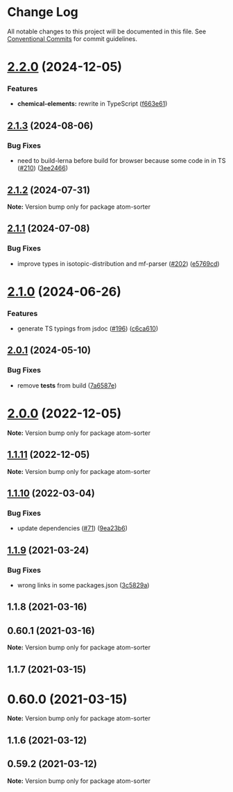 # Change Log

All notable changes to this project will be documented in this file.
See [Conventional Commits](https://conventionalcommits.org) for commit guidelines.

# [2.2.0](https://github.com/cheminfo/mass-tools/compare/atom-sorter@2.1.3...atom-sorter@2.2.0) (2024-12-05)


### Features

* **chemical-elements:** rewrite in TypeScript ([f663e61](https://github.com/cheminfo/mass-tools/commit/f663e61c0b8c6d27360d95b182204cf64cbf70cb))





## [2.1.3](https://github.com/cheminfo/mass-tools/compare/atom-sorter@2.1.2...atom-sorter@2.1.3) (2024-08-06)


### Bug Fixes

* need to build-lerna before build for browser because some code in in TS ([#210](https://github.com/cheminfo/mass-tools/issues/210)) ([3ee2466](https://github.com/cheminfo/mass-tools/commit/3ee246647c309e1dd526161ef9c253557e89ca3e))





## [2.1.2](https://github.com/cheminfo/mass-tools/compare/atom-sorter@2.1.1...atom-sorter@2.1.2) (2024-07-31)

**Note:** Version bump only for package atom-sorter





## [2.1.1](https://github.com/cheminfo/mass-tools/compare/atom-sorter@2.1.0...atom-sorter@2.1.1) (2024-07-08)


### Bug Fixes

* improve types in isotopic-distribution and mf-parser ([#202](https://github.com/cheminfo/mass-tools/issues/202)) ([e5769cd](https://github.com/cheminfo/mass-tools/commit/e5769cd588adb69974abfa60f411bc2dc1887fa6))





# [2.1.0](https://github.com/cheminfo/mass-tools/compare/atom-sorter@2.0.1...atom-sorter@2.1.0) (2024-06-26)


### Features

* generate TS typings from jsdoc ([#196](https://github.com/cheminfo/mass-tools/issues/196)) ([c6ca610](https://github.com/cheminfo/mass-tools/commit/c6ca610976e04d851420f8b65d8220d39f64a83b))





## [2.0.1](https://github.com/cheminfo/mass-tools/compare/atom-sorter@2.0.0...atom-sorter@2.0.1) (2024-05-10)


### Bug Fixes

* remove __tests__ from build ([7a6587e](https://github.com/cheminfo/mass-tools/commit/7a6587e2024a4c15763d751ccbdaa65baa5351e2))





# [2.0.0](https://github.com/cheminfo/mass-tools/compare/atom-sorter@1.1.11...atom-sorter@2.0.0) (2022-12-05)

**Note:** Version bump only for package atom-sorter

## [1.1.11](https://github.com/cheminfo/mass-tools/compare/atom-sorter@1.1.10...atom-sorter@1.1.11) (2022-12-05)

**Note:** Version bump only for package atom-sorter

## [1.1.10](https://github.com/cheminfo/mass-tools/compare/atom-sorter@1.1.9...atom-sorter@1.1.10) (2022-03-04)

### Bug Fixes

- update dependencies ([#71](https://github.com/cheminfo/mass-tools/issues/71)) ([9ea23b6](https://github.com/cheminfo/mass-tools/commit/9ea23b6683d32489b26b0f9abda97dc69fffaca3))

## [1.1.9](https://github.com/cheminfo/mass-tools/compare/atom-sorter@1.1.8...atom-sorter@1.1.9) (2021-03-24)

### Bug Fixes

- wrong links in some packages.json ([3c5829a](https://github.com/cheminfo/mass-tools/commit/3c5829a153dd198d56e7d54c065bf7e241ea0423))

## 1.1.8 (2021-03-16)

## 0.60.1 (2021-03-16)

**Note:** Version bump only for package atom-sorter

## 1.1.7 (2021-03-15)

# 0.60.0 (2021-03-15)

**Note:** Version bump only for package atom-sorter

## 1.1.6 (2021-03-12)

## 0.59.2 (2021-03-12)

**Note:** Version bump only for package atom-sorter
